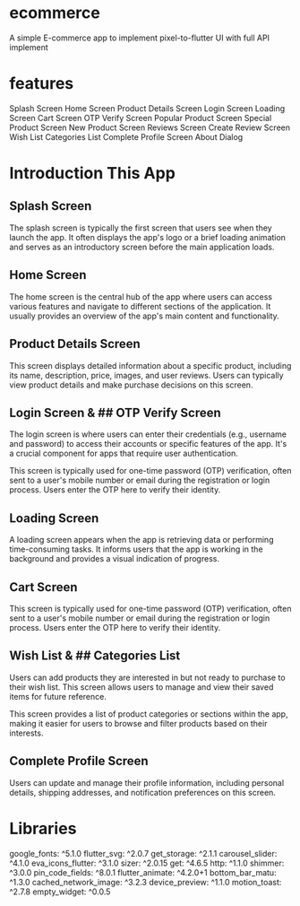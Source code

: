 # ecommerce 

A simple E-commerce app to implement pixel-to-flutter UI with full API implement

# features 

Splash Screen
Home Screen
Product Details Screen
Login Screen
Loading Screen
Cart Screen
OTP Verify Screen
Popular Product Screen
Special Product Screen
New Product Screen
Reviews Screen
Create Review Screen
Wish List
Categories List
Complete Profile Screen
About Dialog

# Introduction This App
## Splash Screen
The splash screen is typically the first screen that users see when they launch the app. It often displays the app's logo or a brief loading animation and serves as an introductory screen before the main application loads.
## Home Screen
The home screen is the central hub of the app where users can access various features and navigate to different sections of the application. It usually provides an overview of the app's main content and functionality.
## Product Details Screen
This screen displays detailed information about a specific product, including its name, description, price, images, and user reviews. Users can typically view product details and make purchase decisions on this screen.
## Login Screen & ## OTP Verify Screen
The login screen is where users can enter their credentials (e.g., username and password) to access their accounts or specific features of the app. It's a crucial component for apps that require user authentication.

This screen is typically used for one-time password (OTP) verification, often sent to a user's mobile number or email during the registration or login process. Users enter the OTP here to verify their identity.
## Loading Screen
A loading screen appears when the app is retrieving data or performing time-consuming tasks. It informs users that the app is working in the background and provides a visual indication of progress.
## Cart Screen 
This screen is typically used for one-time password (OTP) verification, often sent to a user's mobile number or email during the registration or login process. Users enter the OTP here to verify their identity.
## Wish List & ## Categories List
Users can add products they are interested in but not ready to purchase to their wish list. This screen allows users to manage and view their saved items for future reference.

This screen provides a list of product categories or sections within the app, making it easier for users to browse and filter products based on their interests.

## Complete Profile Screen
Users can update and manage their profile information, including personal details, shipping addresses, and notification preferences on this screen.

# Libraries
google_fonts: ^5.1.0
flutter_svg: ^2.0.7
get_storage: ^2.1.1
carousel_slider: ^4.1.0
eva_icons_flutter: ^3.1.0
sizer: ^2.0.15
get: ^4.6.5
http: ^1.1.0
shimmer: ^3.0.0
pin_code_fields: ^8.0.1
flutter_animate: ^4.2.0+1
bottom_bar_matu: ^1.3.0
cached_network_image: ^3.2.3
device_preview: ^1.1.0
motion_toast: ^2.7.8
empty_widget: ^0.0.5


